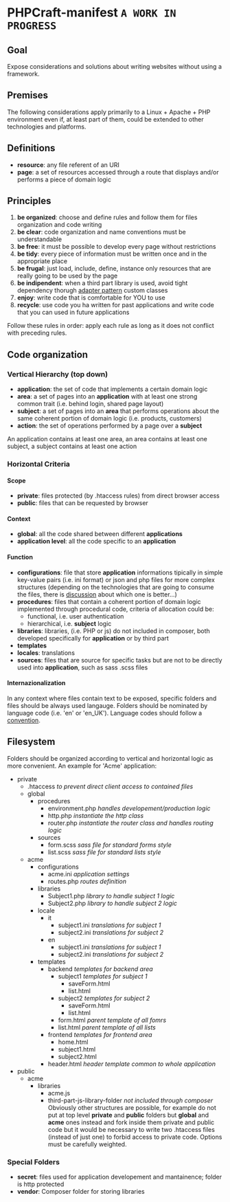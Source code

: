 # PHPCraft-manifest `A WORK IN PROGRESS`

## Goal
Expose considerations and solutions about writing websites without using a framework.

## Premises
The following considerations apply primarily to a Linux + Apache + PHP environment even if, at least part of them, could be extended to other technologies and platforms.

## Definitions
* __resource__: any file referent of an URI 
* __page__: a set of resources accessed through a route that displays and/or performs a piece of domain logic

## Principles
1. __be organized__: choose and define rules and follow them for files organization and code writing
2. __be clear__: code organization and name conventions must be understandable
3. __be free__: it must be possible to develop every page without restrictions
4. __be tidy__: every piece of information must be written once and in the appropriate place
5. __be frugal__: just load, include, define, instance only resources that are really going to be used by the page
6. __be indipendent__: when a third part library is used, avoid tight dependency thorugh [adapter pattern](https://en.wikipedia.org/wiki/Adapter_pattern) custom classes
7. __enjoy__: write code that is comfortable for YOU to use
8. __recycle__: use code you ha written for past applications and write code that you can used in future applications

Follow these rules in order: apply each rule as long as it does not conflict with preceding rules.

## Code organization

### Vertical Hierarchy (top down)
* __application__: the set of code that implements a certain domain logic
* __area__: a set of pages into an __application__ with at least one strong common trait  (i.e. behind login,  shared page layout)
* __subject__: a set of pages into an __area__ that performs operations about the same coherent portion of domain logic (i.e. products, customers)
* __action__: the set of operations performed by a page over a __subject__
 
An application contains at least one area, an area contains at least one subject, a subject contains at least one action

### Horizontal Criteria
#### Scope
* __private__: files protected (by .htaccess rules) from direct browser access
* __public__: files that can be requested by browser

#### Context
* __global__: all the code shared between different __applications__
* __application level__: all the code specific to an __application__

#### Function
* __configurations__: file that store __application__ informations tipically in simple key-value pairs (i.e. ini format) or json and php files for more complex structures (depending on the technologies that are going to consume the files, there is [discussion](http://stackoverflow.com/questions/17666728/load-website-configuration-from-json-or-php-file) about which one is better...) 
* __procedures__: files that contain a coherent portion of domain logic implemented through procedural code, criteria of allocation could be:
  * functional,  i.e. user authentication
  * hierarchical, i.e. __subject__ logic
* __libraries__: libraries, (i.e. PHP or js) do not included in composer, both developed specifically for __application__ or by third part
* __templates__
* __locales__: translations
* __sources__: files that are source for specific tasks but are not to be directly used into __application__, such as sass .scss files

#### Internazionalization
In any context where files contain text to be exposed, specific folders and files should be always used langauge. Folders should be nominated by language code (i.e. 'en' or 'en_UK'). Language codes should follow a [convention](https://en.wikipedia.org/wiki/Language_code).

## Filesystem
Folders should be organized according to vertical and horizontal logic as more convenient. An example for 'Acme' application:
* private
  * .htaccess _to prevent direct client access to contained files_
  * global
    * procedures
      * environment.php _handles developement/production logic_
      * http.php _instantiate the http class_
      * router.php _instantiate the router class and handles routing logic_
    * sources
      * form.scss _sass file for standard forms style_
      * list.scss _sass file for standard lists style_
  * acme
    * configurations
      * acme.ini _application settings_
      * routes.php _routes definition_
    * libraries
      * Subject1.php _library to handle subject 1 logic_
      * Subject2.php _library to handle subject 2 logic_
    * locale
      * it
        * subject1.ini _translations for subject 1_
        * subject2.ini _translations for subject 2_
      * en
        * subject1.ini _translations for subject 1_
        * subject2.ini _translations for subject 2_
    * templates
      * backend _templates for backend area_
        * subject1 _templates for subject 1_
          * saveForm.html
          * list.html
        * subject2 _templates for subject 2_
          * saveForm.html
          * list.html
        * form.html _parent template of all fomrs_
        * list.html _parent template of all lists_ 
      * frontend _templates for frontend area_
        * home.html
        * subject1.html
        * subject2.html
      * header.html _header template common to whole application_
* public
  * acme
    * libraries
      * acme.js
      * third-part-js-library-folder _not included through composer_
Obviously other structures are possible, for example do not put at top level __private__ and __public__ folders but __global__ and __acme__ ones instead and fork inside them private and public code but it would be necessary to write two .htaccess files (instead of just one) to forbid access to private code. Options must be carefully weighted.

### Special Folders
* __secret__: files used for application developement and mantainence; folder is http protected
* __vendor__: Composer folder for storing libraries
